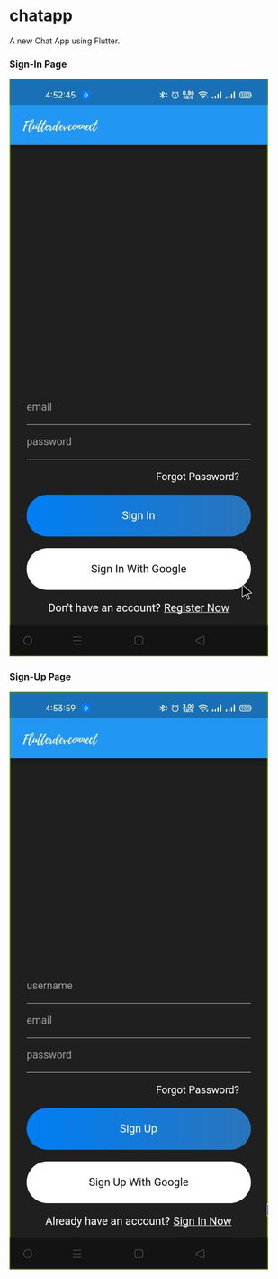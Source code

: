 # chatapp

A new Chat App using Flutter.

### Sign-In Page

![Sign-In Page](https://github.com/TaneemKazi/ChatApp/blob/main/ScreenShots/SingIn..jpg)

### Sign-Up Page
![Sign-Up Page](https://github.com/TaneemKazi/ChatApp/blob/main/ScreenShots/SingUp..jpg)

